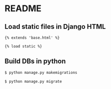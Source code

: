 # README

## Load static files in Django HTML

```django
{% extends 'base.html' %}

{% load static %}
```

## Build DBs in python

```bash
$ python manage.py makemigrations

$ python manage.py migrate
```

